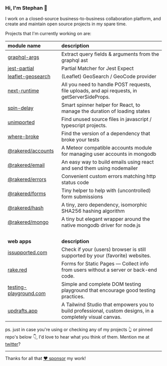 ### Hi, I'm Stephan 👋

I work on a closed-source business-to-business collaboration platform, and create and maintain open source projects in my spare time. 

Projects that I'm currently working on are:

module name | description
:--- | :---
[graphql-args] | Extract query fields & arguments from the graphql ast
[jest-partial] | Partial Matcher for Jest Expect
[leaflet-geosearch] | (Leaflet) GeoSearch / GeoCode provider
[next-runtime] | All you need to handle POST requests, file uploads, and api requests, in getServerSideProps.
[spin-delay] | Smart spinner helper for React, to manage the duration of loading states
[unimported] | Find unused source files in javascript / typescript projects.
[where-broke] | Find the version of a dependency that broke your tests
[@rakered/accounts] | A Meteor compatible accounts module for managing user accounts in mongodb
[@rakered/email] | An easy way to build emails using react and send them using nodemailer
[@rakered/errors] | Convenient custom errors matching http status code
[@rakered/forms] | Tiny helper to help with (uncontrolled) form submissions
[@rakered/hash] | A tiny, zero dependency, isomorphic SHA256 hashing algorithm
[@rakered/mongo] | A tiny but elegant wrapper around the native mongodb driver for node.js
&nbsp;|
**web apps** | **description**
[issupported.com] | Check if your (users) browser is still supported by your (favorite) websites.
[rake.red] | Forms for Static Pages — Collect info from users without a server or back-end code.
[testing-playground.com] | Simple and complete DOM testing playground that encourage good testing practices.
[updrafts.app] | A Tailwind Studio that empowers you to build professional, custom designs, in a completely visual canvas.

ps. just in case you're using or checking any of my projects 👆 or pinned repo's below 👇, I'd love to hear what you think of them. Mention me at [twitter]? 

---

Thanks for all that [❤️ sponsor](https://github.com/sponsors/smeijer) my work!



[sponsor]: https://github.com/sponsors/smeijer
[twitter]: http://twitter.com/meijer_s

[next-runtime]: https://github.com/smeijer/next-runtime
[spin-delay]: https://github.com/smeijer/spin-delay
[Leaflet-Geosearch]: https://github.com/smeijer/leaflet-geosearch
[Unimported]: https://github.com/smeijer/unimported
[Where-Broke]: https://github.com/smeijer/where-broke
[graphql-args]: https://github.com/smeijer/graphql-args
[jest-partial]: https://github.com/smeijer/jest-partial
[@rakered/accounts]: https://github.com/rakered/rakered/tree/main/packages/accounts
[@rakered/email]: https://github.com/rakered/rakered/tree/main/packages/email
[@rakered/errors]: https://github.com/rakered/rakered/tree/main/packages/errors
[@rakered/forms]: https://github.com/rakered/rakered/tree/main/packages/forms
[@rakered/hash]: https://github.com/rakered/rakered/tree/main/packages/hash
[@rakered/mongo]: https://github.com/rakered/rakered/tree/main/packages/mongo
[blocktober]: https://github.com/smeijer/blocktober

[testing-playground.com]: https://testing-playground.com
[issupported.com]: https://issupported.com
[updrafts.app]: https://updrafts.app
[rake.red]: https://rake.red
